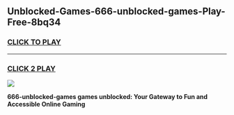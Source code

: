 
## Unblocked-Games-666-unblocked-games-Play-Free-8bq34
<h3>
<a href="https://premium76.site?title=666-unblocked-games&ref=09A">CLICK TO PLAY</a></h3>
<hr>

<h3>
<a href="https://premium76.site?title=666-unblocked-games&ref=09A">CLICK 2 PLAY</a>
  
</h3>

<a href="https://premium76.site?title=666-unblocked-games&ref=09A"><img src="https://clearcache.store/games.png"></a>


**666-unblocked-games games unblocked: Your Gateway to Fun and Accessible Online Gaming**
